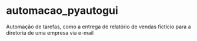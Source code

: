 # automacao_pyautogui
Automação de tarefas, como a entrega de relatório de vendas fictício para a diretoria de uma empresa via e-mail
